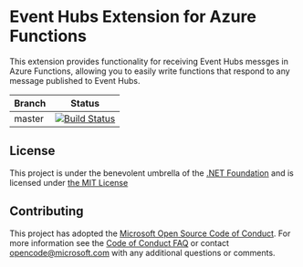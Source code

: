 ﻿# Event Hubs Extension for Azure Functions
This extension provides functionality for receiving Event Hubs messges in Azure Functions, allowing you to easily write functions that respond to any message published to Event Hubs.

|Branch|Status|
|---|---|
|master|[![Build Status](https://azfunc.visualstudio.com/Azure%20Functions/_apis/build/status/azure-functions-dotnet-extensions-ci?branchName=master)](https://azfunc.visualstudio.com/Azure%20Functions/_build/latest?definitionId=18&branchName=master)

## License

This project is under the benevolent umbrella of the [.NET Foundation](http://www.dotnetfoundation.org/) and is licensed under [the MIT License](https://github.com/Azure/azure-webjobs-sdk/blob/master/LICENSE.txt)

## Contributing

This project has adopted the [Microsoft Open Source Code of Conduct](https://opensource.microsoft.com/codeofconduct/). For more information see the [Code of Conduct FAQ](https://opensource.microsoft.com/codeofconduct/faq/) or contact [opencode@microsoft.com](mailto:opencode@microsoft.com) with any additional questions or comments.
